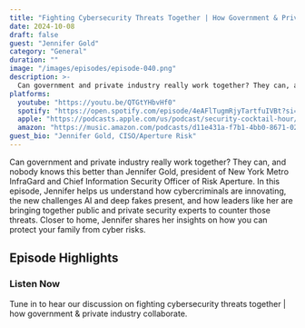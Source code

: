 ```yaml
---
title: "Fighting Cybersecurity Threats Together | How Government & Private Industry Collaborate"
date: 2024-10-08
draft: false
guest: "Jennifer Gold"
category: "General"
duration: ""
image: "/images/episodes/episode-040.png"
description: >-
  Can government and private industry really work together? They can, and nobody knows this better than Jennifer Gold, president of New York Metro InfraGard and Chief Information Security Officer of Risk Aperture. In this episode, Jennifer helps us understand how cybercriminals are innovating, the new challenges AI and deep fakes present, and how leaders like her are bringing together public and private security experts to counter those threats. Closer to home, Jennifer shares her insights on how you can protect your family from cyber risks.
platforms:
  youtube: "https://youtu.be/QTGtYHbvHf0"
  spotify: "https://open.spotify.com/episode/4eAFlTugmRjyTartfuIVBt?si=5962deb865a54678"
  apple: "https://podcasts.apple.com/us/podcast/security-cocktail-hour/id1679376200?i=1000672219853"
  amazon: "https://music.amazon.com/podcasts/d11e431a-f7b1-4bb0-8671-024afce9ade6/security-cocktail-hour"
guest_bio: "Jennifer Gold, CISO/Aperture Risk"
---
```


Can government and private industry really work together? They can, and nobody knows this better than Jennifer Gold, president of New York Metro InfraGard and Chief Information Security Officer of Risk Aperture. In this episode, Jennifer helps us understand how cybercriminals are innovating, the new challenges AI and deep fakes present, and how leaders like her are bringing together public and private security experts to counter those threats. Closer to home, Jennifer shares her insights on how you can protect your family from cyber risks.

## Episode Highlights

### Listen Now

Tune in to hear our discussion on fighting cybersecurity threats together | how government & private industry collaborate.